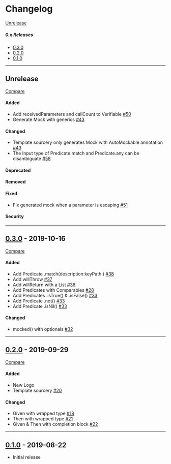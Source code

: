 # Changelog

[Unrelease](#Unrelease)

##### 0.x Releases  
- [0.3.0](#0.3.0)
- [0.2.0](#0.2.0)
- [0.1.0](#0.1.0)

---
## Unrelease
[Compare](https://github.com/leoture/MockSwift/compare/v0.3.0...HEAD)
#### Added
- Add receivedParameters and callCount to Verifiable [#50](https://github.com/leoture/MockSwift/pull/50)
- Generate Mock with generics [#43](https://github.com/leoture/MockSwift/pull/43)

#### Changed
- Template sourcery only generates Mock with AutoMockable annotation [#43](https://github.com/leoture/MockSwift/pull/43)
- The Input type of Predicate.match and Predicate.any can be disambiguate [#58](https://github.com/leoture/MockSwift/pull/58)

#### Deprecated

#### Removed

#### Fixed
- Fix generated mock when a parameter is escaping [#51](https://github.com/leoture/MockSwift/pull/51)

#### Security

---
## [0.3.0](https://github.com/leoture/MockSwift/releases/tag/v0.3.0) - 2019-10-16
[Compare](https://github.com/leoture/MockSwift/compare/v0.2.0...v0.3.0)
#### Added
- Add Predicate .match(description:keyPath:) [#38](https://github.com/leoture/MockSwift/pull/38)
- Add willThrow [#37](https://github.com/leoture/MockSwift/pull/37)
- Add willReturn with a List [#36](https://github.com/leoture/MockSwift/pull/36)
- Add Predicates with Comparables [#28](https://github.com/leoture/MockSwift/pull/28)
- Add Predicates .isTrue() & .isFalse() [#33](https://github.com/leoture/MockSwift/pull/33)
- Add Predicate .not() [#33](https://github.com/leoture/MockSwift/pull/33)
- Add Predicate .isNil() [#33](https://github.com/leoture/MockSwift/pull/33)

#### Changed
- mocked() with optionals [#32](https://github.com/leoture/MockSwift/pull/32)

---
## [0.2.0](https://github.com/leoture/MockSwift/releases/tag/v0.2.0) - 2019-09-29
[Compare](https://github.com/leoture/MockSwift/compare/v0.1.0...v0.2.0)
#### Added
- New Logo
- Template sourcery [#20](https://github.com/leoture/MockSwift/pull/20)

#### Changed
- Given with wrapped type [#18](https://github.com/leoture/MockSwift/pull/18)
- Then with wrapped type [#21](https://github.com/leoture/MockSwift/pull/21)
- Given & Then with completion block [#22](https://github.com/leoture/MockSwift/pull/22)

---
## [0.1.0](https://github.com/leoture/MockSwift/releases/tag/v0.1.0) - 2019-08-22
- Initial release
